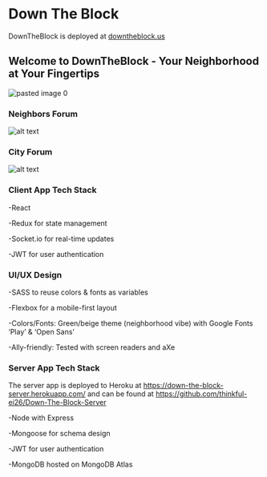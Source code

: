# Down The Block

DownTheBlock is deployed at [downtheblock.us](https://downtheblock.us)


## Welcome to DownTheBlock - Your Neighborhood at Your Fingertips
![pasted image 0](https://user-images.githubusercontent.com/43651736/53673209-6f57a100-3c43-11e9-8926-d7a35b3517d1.png)

### Neighbors Forum
![alt text](https://github.com/thinkful-ei26/Down-The-Block-Client/blob/dev/public/screenshot.png "Sims")

### City Forum
![alt text](https://github.com/thinkful-ei26/Down-The-Block-Client/blob/dev/public/screenshot2.png "Sims")

### Client App Tech Stack
-React

-Redux for state management

-Socket.io for real-time updates

-JWT for user authentication

### UI/UX Design
-SASS  to reuse colors & fonts as variables

-Flexbox for a mobile-first layout

-Colors/Fonts: Green/beige theme (neighborhood vibe) with Google Fonts ‘Play’ & ‘Open Sans’

-Ally-friendly: Tested with screen readers and aXe

### Server App Tech Stack

The server app is deployed to Heroku at https://down-the-block-server.herokuapp.com/ and can be found at https://github.com/thinkful-ei26/Down-The-Block-Server

-Node with Express

-Mongoose for schema design

-JWT for user authentication

-MongoDB hosted on MongoDB Atlas
